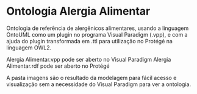 # Ontologia Alergia Alimentar
Ontologia de referência de alergênicos alimentares, usando a linguagem OntoUML como um plugin no programa Visual Paradigm (.vpp), e com a ajuda do plugin transformada em .ttl para utilização no Protégé na linguagem OWL2.

Alergia Alimentar.vpp pode ser aberto no Visual Paradigm
Alergia Alimentar.rdf pode ser aberto no Protégé

A pasta imagens são o resultado da modelagem para fácil acesso e visualização sem a necessidade do Visual Paradigm para ver a ontologia.
